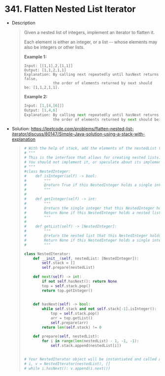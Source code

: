 #  341. Flatten Nested List Iterator

- Description

  > Given a nested list of integers, implement an iterator to flatten it.
  >
  > Each element is either an integer, or a list -- whose elements may also be integers or other lists.
  >
  > **Example 1:**
  >
  > ```
  > Input: [[1,1],2,[1,1]]
  > Output: [1,1,2,1,1]
  > Explanation: By calling next repeatedly until hasNext returns false, 
  >              the order of elements returned by next should be: [1,1,2,1,1].
  > ```
  >
  > **Example 2:**
  >
  > ```python
  > Input: [1,[4,[6]]]
  > Output: [1,4,6]
  > Explanation: By calling next repeatedly until hasNext returns false, 
  >              the order of elements returned by next should be: [1,4,6].
  > ```

- Solution: https://leetcode.com/problems/flatten-nested-list-iterator/discuss/80147/Simple-Java-solution-using-a-stack-with-explanation

  > ```python
  > # With the help of stack, add the elements of the nestedList to the stack in reverse order.
  > # """
  > # This is the interface that allows for creating nested lists.
  > # You should not implement it, or speculate about its implementation
  > # """
  > #class NestedInteger:
  > #    def isInteger(self) -> bool:
  > #        """
  > #        @return True if this NestedInteger holds a single integer, rather than a nested list.
  > #        """
  > #
  > #    def getInteger(self) -> int:
  > #        """
  > #        @return the single integer that this NestedInteger holds, if it holds a single integer
  > #        Return None if this NestedInteger holds a nested list
  > #        """
  > #
  > #    def getList(self) -> [NestedInteger]:
  > #        """
  > #        @return the nested list that this NestedInteger holds, if it holds a nested list
  > #        Return None if this NestedInteger holds a single integer
  > #        """
  > 
  > class NestedIterator:
  >     def __init__(self, nestedList: [NestedInteger]):
  >         self.stack = []
  >         self.prepare(nestedList)
  >     
  >     def next(self) -> int:
  >         if not self.hasNext(): return None
  >         top = self.stack.pop()
  >         return top.getInteger()
  >         
  >     
  >     def hasNext(self) -> bool:
  >         while self.stack and not self.stack[-1].isInteger():
  >             top = self.stack.pop()
  >             arr = top.getList()
  >             self.prepare(arr)
  >         return len(self.stack) != 0
  >     
  >     def prepare(self, nestedList):
  >         for i in range(len(nestedList) - 1, -1, -1):
  >             self.stack.append(nestedList[i])
  >          
  > 
  > # Your NestedIterator object will be instantiated and called as such:
  > # i, v = NestedIterator(nestedList), []
  > # while i.hasNext(): v.append(i.next())
  > ```
  >
  > 

